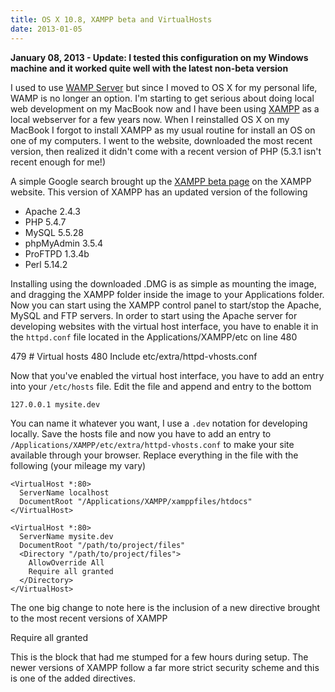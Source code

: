 ```yaml
---
title: OS X 10.8, XAMPP beta and VirtualHosts
date: 2013-01-05
---
```


**January 08, 2013 - Update: I tested this configuration on my Windows machine and it worked quite well with the latest non-beta version**

I used to use [WAMP Server](http://www.wampserver.com/en/) but since I moved to OS X for my personal life, WAMP is no longer an option. I'm starting to get serious about doing
local web development on my MacBook now and I have been using [XAMPP](https://www.apachefriends.org/index.html) as a local webserver for a few years now. When I reinstalled
OS X on my MacBook I forgot to install XAMPP as my usual routine for install an OS on one of my computers. I went to the website, downloaded the most recent version, then
realized it didn't come with a recent version of PHP (5.3.1 isn't recent enough for me!)

<!-- break -->

A simple Google search brought up the [XAMPP beta page](https://www.apachefriends.org/en/xampp-beta.html) on the XAMPP website. This version of XAMPP has an updated version of the following

- Apache 2.4.3
- PHP 5.4.7
- MySQL 5.5.28
- phpMyAdmin 3.5.4
- ProFTPD 1.3.4b
- Perl 5.14.2

Installing using the downloaded .DMG is as simple as mounting the image, and dragging the XAMPP folder inside the image to your Applications folder. Now you can start using
the XAMPP control panel to start/stop the Apache, MySQL and FTP servers. In order to start using the Apache server for developing websites with the virtual host interface,
you have to enable it in the `httpd.conf` file located in the Applications/XAMPP/etc on line 480

479 # Virtual hosts
480 Include etc/extra/httpd-vhosts.conf

Now that you've enabled the virtual host interface, you have to add an entry into your `/etc/hosts` file. Edit the file and append and entry to the bottom

    127.0.0.1 mysite.dev

You can name it whatever you want, I use a `.dev` notation for developing locally. Save the hosts file and now you have to add an entry to
`/Applications/XAMPP/etc/extra/httpd-vhosts.conf` to make your site available through your browser. Replace everything in the file with the following (your mileage my vary)

    <VirtualHost *:80>
      ServerName localhost
      DocumentRoot "/Applications/XAMPP/xamppfiles/htdocs"
    </VirtualHost>

    <VirtualHost *:80>
      ServerName mysite.dev
      DocumentRoot "/path/to/project/files"
      <Directory "/path/to/project/files">
        AllowOverride All
        Require all granted
      </Directory>
    </VirtualHost>

The one big change to note here is the inclusion of a new directive brought to the most recent versions of XAMPP

Require all granted

This is the block that had me stumped for a few hours during setup. The newer versions of XAMPP follow a far more strict security scheme and this is one of the added directives.
